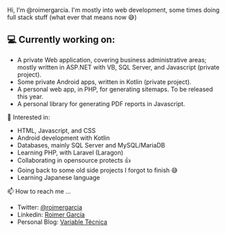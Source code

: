 Hi, I’m @roimergarcia. I'm mostly into web development, some times doing full stack stuff (what ever that means now 😅)

💻 Currently working on:
---
- A private Web application, covering business administrative areas; mostly written in ASP.NET with VB, SQL Server, and Javascript (private project).
- Some private Android apps, written in Kotlin  (private project).
- A personal web app, in PHP, for generating sitemaps. To be released this year.
- A personal library for generating PDF reports in Javascript. 

📝 Interested in:
- HTML, Javascript, and CSS
- Android development with Kotlin
- Databases, mainly SQL Server and MySQL/MariaDB
- Learning PHP, with Laravel (Laragon) 
- Collaborating in opensource protects 👍 
- Going back to some old side projects I forgot to finish 😅
- Learning Japanese language

📫 How to reach me ...
- Twitter: [@roimergarcia](https://twitter.com/roimergarcia)
- Linkedin: [Roimer García](https://www.linkedin.com/in/roimergarcia)
- Personal Blog: [Variable Técnica](https://variabletecnica.com)
